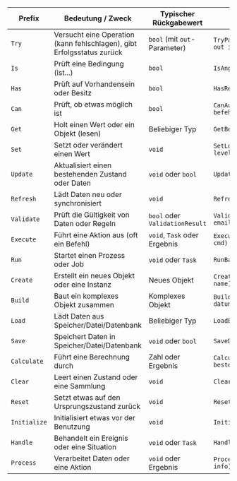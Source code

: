 ﻿| **Prefix**   | **Bedeutung / Zweck**                                                  | **Typischer Rückgabewert**     | **Beispiel**                             |
| ------------ | ---------------------------------------------------------------------- | ------------------------------ | ---------------------------------------- |
| `Try`        | Versucht eine Operation (kann fehlschlagen), gibt Erfolgsstatus zurück | `bool` (mit `out`-Parameter)   | `TryParse(string eingabe, out int zahl)` |
| `Is`         | Prüft eine Bedingung (ist...)                                          | `bool`                         | `IsAngemeldet()`                         |
| `Has`        | Prüft auf Vorhandensein oder Besitz                                    | `bool`                         | `HasRechte(User benutzer)`               |
| `Can`        | Prüft, ob etwas möglich ist                                            | `bool`                         | `CanAusgeführtWerden(Befehl befehl)`     |
| `Get`        | Holt einen Wert oder ein Objekt (lesen)                                | Beliebiger Typ                 | `GetBenutzerNachId(int id)`              |
| `Set`        | Setzt oder verändert einen Wert                                        | `void`                         | `SetLogLevel(LogLevel level)`            |
| `Update`     | Aktualisiert einen bestehenden Zustand oder Daten                      | `void` oder `bool`             | `UpdateProfil(User user)`                |
| `Refresh`    | Lädt Daten neu oder synchronisiert                                     | `void`                         | `RefreshToken()`                         |
| `Validate`   | Prüft die Gültigkeit von Daten oder Regeln                             | `bool` oder `ValidationResult` | `ValidateEmail(string email)`            |
| `Execute`    | Führt eine Aktion aus (oft ein Befehl)                                 | `void`, `Task` oder Ergebnis   | `ExecuteCommand(Command cmd)`            |
| `Run`        | Startet einen Prozess oder Job                                         | `void` oder `Task`             | `RunBackupJob()`                         |
| `Create`     | Erstellt ein neues Objekt oder eine Instanz                            | Neues Objekt                   | `CreateBenutzer(string name)`            |
| `Build`      | Baut ein komplexes Objekt zusammen                                     | Komplexes Objekt               | `BuildReport(DateTime datum)`            |
| `Load`       | Lädt Daten aus Speicher/Datei/Datenbank                                | Beliebiger Typ                 | `LoadEinstellungen()`                    |
| `Save`       | Speichert Daten in Speicher/Datei/Datenbank                            | `void` oder `bool`             | `SaveDokument(Dokument dok)`             |
| `Calculate`  | Führt eine Berechnung durch                                            | Zahl oder Ergebnis             | `CalculateSteuer(Bestellung bestellung)` |
| `Clear`      | Leert einen Zustand oder eine Sammlung                                 | `void`                         | `ClearCache()`                           |
| `Reset`      | Setzt etwas auf den Ursprungszustand zurück                            | `void`                         | `ResetKonfiguration()`                   |
| `Initialize` | Initialisiert etwas vor der Benutzung                                  | `void`                         | `InitializeDatenbank()`                  |
| `Handle`     | Behandelt ein Ereignis oder eine Situation                             | `void` oder `Task`             | `HandleLoginFehler()`                    |
| `Process`    | Verarbeitet Daten oder eine Aktion                                     | `void` oder Ergebnis           | `ProcessZahlung(ZahlungInfo info)`       |
